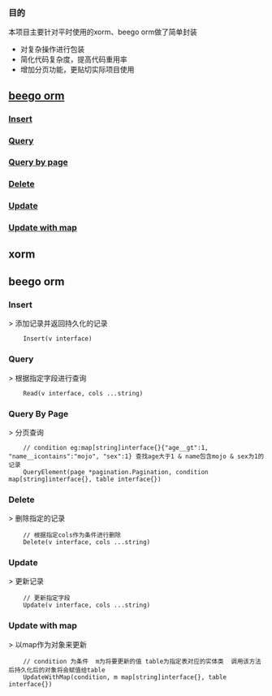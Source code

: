 ### 目的
本项目主要针对平时使用的xorm、beego orm做了简单封装
- 对复杂操作进行包装
- 简化代码复杂度，提高代码重用率
- 增加分页功能，更贴切实际项目使用

## [beego orm](#0)

### [Insert](#1)
### [Query](#2)
### [Query by page](#3)
### [Delete](#4)
### [Update](#5)
### [Update with map](#6)

## xorm

<h2 id="0"> beego orm </h2>
<h3 id="1">Insert</h3>
>  添加记录并返回持久化的记录

```
    Insert(v interface)
```

<h3 id="2">Query</h3>
>  根据指定字段进行查询

```
    Read(v interface, cols ...string)
```

<h3 id="3">Query By Page</h3>
>  分页查询

```
    // condition eg:map[string]interface{}{"age__gt":1, "name__icontains":"mojo", "sex":1} 查找age大于1 & name包含mojo & sex为1的记录
    QueryElement(page *pagination.Pagination, condition map[string]interface{}, table interface{})
```

<h3 id="4">Delete</h3>
>  删除指定的记录

```
    // 根据指定cols作为条件进行删除
    Delete(v interface, cols ...string)
```

<h3 id="5">Update</h3>
>  更新记录

```
    // 更新指定字段
    Update(v interface, cols ...string)
```

<h3 id="6">Update with map</h3>
>  以map作为对象来更新

```
    // condition 为条件  m为将要更新的值 table为指定表对应的实体类  调用该方法后持久化后的对象将会赋值给table
    UpdateWithMap(condition, m map[string]interface{}, table interface{})
```
